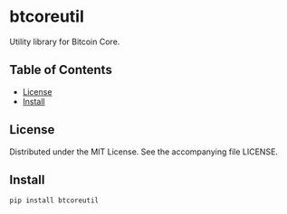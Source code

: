 # btcoreutil

Utility library for Bitcoin Core.

## Table of Contents

- [License](#license)
- [Install](#install)

## <div id="license">License</div>

Distributed under the MIT License. See the accompanying file LICENSE.

## <div id="install">Install</div>

```
pip install btcoreutil
```
